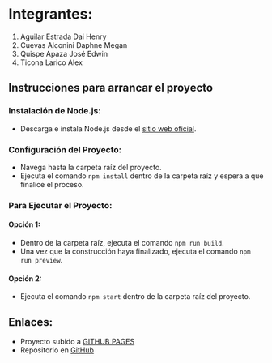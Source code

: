 # Integrantes:
1. Aguilar Estrada Dai Henry
2. Cuevas Alconini Daphne Megan 
3. Quispe Apaza José Edwin
4. Ticona Larico Alex

## Instrucciones para arrancar el proyecto

### Instalación de Node.js:
- Descarga e instala Node.js desde el [sitio web oficial](https://nodejs.org/).

### Configuración del Proyecto:
- Navega hasta la carpeta raíz del proyecto.
- Ejecuta el comando `npm install` dentro de la carpeta raíz y espera a que finalice el proceso.

### Para Ejecutar el Proyecto:
#### Opción 1:
- Dentro de la carpeta raíz, ejecuta el comando `npm run build`.
- Una vez que la construcción haya finalizado, ejecuta el comando `npm run preview`.
#### Opción 2:
- Ejecuta el comando `npm start` dentro de la carpeta raíz del proyecto.

## Enlaces:
- Proyecto subido a [GITHUB PAGES](https://jedwincrower.github.io/proyect-inf-133)
- Repositorio en [GitHub](https://github.com/JEdwinCrower/proyect-inf-133/tree/main)
